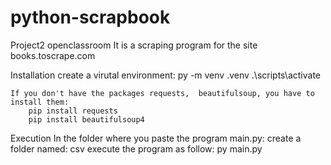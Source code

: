 # python-scrapbook
 Project2 openclassroom
It is a scraping program for the site books.toscrape.com

Installation
    create a virutal environment:
        py -m venv .venv
        .\scripts\activate

    If you don't have the packages requests,  beautifulsoup, you have to install them:
        pip install requests
        pip install beautifulsoup4

Execution
    In the folder where you paste the program main.py:
        create a folder named: csv
        execute the program as follow:
            py main.py